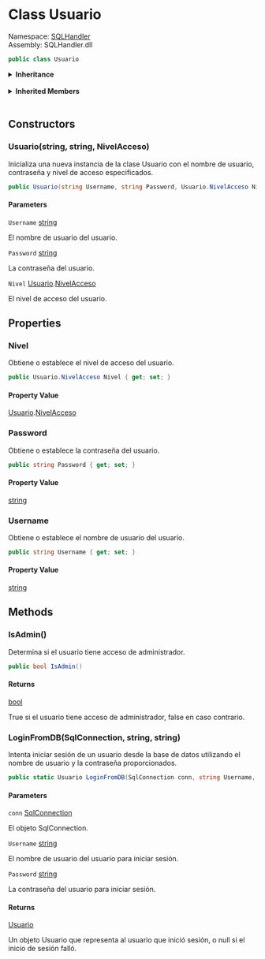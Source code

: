 # <a id="SQLHandler_Usuario"></a> Class Usuario

Namespace: [SQLHandler](SQLHandler.md)  
Assembly: SQLHandler.dll  

```csharp
public class Usuario
```

<Details>
<Summary><strong>Inheritance</strong></Summary>

[object](https://learn.microsoft.com/dotnet/api/system.object) ← 
[Usuario](SQLHandler.Usuario.md)

</Details><br>

<Details>
<Summary><strong>Inherited Members</strong></Summary>

[object.ToString\(\)](https://learn.microsoft.com/dotnet/api/system.object.tostring), 
[object.Equals\(object\)](https://learn.microsoft.com/dotnet/api/system.object.equals\#system\-object\-equals\(system\-object\)), 
[object.Equals\(object, object\)](https://learn.microsoft.com/dotnet/api/system.object.equals\#system\-object\-equals\(system\-object\-system\-object\)), 
[object.ReferenceEquals\(object, object\)](https://learn.microsoft.com/dotnet/api/system.object.referenceequals), 
[object.GetHashCode\(\)](https://learn.microsoft.com/dotnet/api/system.object.gethashcode), 
[object.GetType\(\)](https://learn.microsoft.com/dotnet/api/system.object.gettype), 
[object.MemberwiseClone\(\)](https://learn.microsoft.com/dotnet/api/system.object.memberwiseclone)

</Details><br>

## Constructors

### <a id="SQLHandler_Usuario__ctor_System_String_System_String_SQLHandler_Usuario_NivelAcceso_"></a> Usuario\(string, string, NivelAcceso\)

Inicializa una nueva instancia de la clase Usuario con el nombre de usuario, contraseña y nivel de acceso especificados.

```csharp
public Usuario(string Username, string Password, Usuario.NivelAcceso Nivel)
```

#### Parameters

`Username` [string](https://learn.microsoft.com/dotnet/api/system.string)

El nombre de usuario del usuario.

`Password` [string](https://learn.microsoft.com/dotnet/api/system.string)

La contraseña del usuario.

`Nivel` [Usuario](SQLHandler.Usuario.md).[NivelAcceso](SQLHandler.Usuario.NivelAcceso.md)

El nivel de acceso del usuario.

## Properties

### <a id="SQLHandler_Usuario_Nivel"></a> Nivel

Obtiene o establece el nivel de acceso del usuario.

```csharp
public Usuario.NivelAcceso Nivel { get; set; }
```

#### Property Value

 [Usuario](SQLHandler.Usuario.md).[NivelAcceso](SQLHandler.Usuario.NivelAcceso.md)

### <a id="SQLHandler_Usuario_Password"></a> Password

Obtiene o establece la contraseña del usuario.

```csharp
public string Password { get; set; }
```

#### Property Value

 [string](https://learn.microsoft.com/dotnet/api/system.string)

### <a id="SQLHandler_Usuario_Username"></a> Username

Obtiene o establece el nombre de usuario del usuario.

```csharp
public string Username { get; set; }
```

#### Property Value

 [string](https://learn.microsoft.com/dotnet/api/system.string)

## Methods

### <a id="SQLHandler_Usuario_IsAdmin"></a> IsAdmin\(\)

Determina si el usuario tiene acceso de administrador.

```csharp
public bool IsAdmin()
```

#### Returns

 [bool](https://learn.microsoft.com/dotnet/api/system.boolean)

True si el usuario tiene acceso de administrador, false en caso contrario.

### <a id="SQLHandler_Usuario_LoginFromDB_System_Data_SqlClient_SqlConnection_System_String_System_String_"></a> LoginFromDB\(SqlConnection, string, string\)

Intenta iniciar sesión de un usuario desde la base de datos utilizando el nombre de usuario y la contraseña proporcionados.

```csharp
public static Usuario LoginFromDB(SqlConnection conn, string Username, string Password)
```

#### Parameters

`conn` [SqlConnection](https://learn.microsoft.com/dotnet/api/system.data.sqlclient.sqlconnection)

El objeto SqlConnection.

`Username` [string](https://learn.microsoft.com/dotnet/api/system.string)

El nombre de usuario del usuario para iniciar sesión.

`Password` [string](https://learn.microsoft.com/dotnet/api/system.string)

La contraseña del usuario para iniciar sesión.

#### Returns

 [Usuario](SQLHandler.Usuario.md)

Un objeto Usuario que representa al usuario que inició sesión, o null si el inicio de sesión falló.

